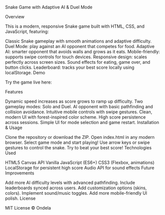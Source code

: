 Snake Game with Adaptive AI & Duel Mode

Overview

This is a modern, responsive Snake game built with HTML, CSS, and JavaScript, featuring:

Classic Snake gameplay with smooth animations and adaptive difficulty.
Duel Mode: play against an AI opponent that competes for food.
Adaptive AI: smarter opponent that avoids walls and grows as it eats.
Mobile-friendly: supports swipe controls for touch devices.
Responsive design: scales perfectly across screen sizes.
Sound effects for eating, game over, and button clicks.
Leaderboard: tracks your best score locally using localStorage.
Demo

Try the game live here: 

Features

Dynamic speed increases as score grows to ramp up difficulty.
Two gameplay modes: Solo and Duel.
AI opponent with basic pathfinding and collision avoidance.
Intuitive mobile controls with swipe gestures.
Clean, modern UI with forest-inspired color scheme.
High score persistence across sessions.
Simple UI for mode selection and game restart.
Installation & Usage

Clone the repository or download the ZIP.
Open index.html in any modern browser.
Select game mode and start playing!
Use arrow keys or swipe gestures to control the snake.
Try to beat your best score!
Technologies Used

HTML5 Canvas API
Vanilla JavaScript (ES6+)
CSS3 (Flexbox, animations)
LocalStorage for persistent high score
Audio API for sound effects
Future Improvements

Add more AI difficulty levels with advanced pathfinding.
Include leaderboards synced across users.
Add customization options (skins, colors).
Implement sound/music toggles.
Add more mobile-friendly UI polish.
License

MIT License © Ondela


